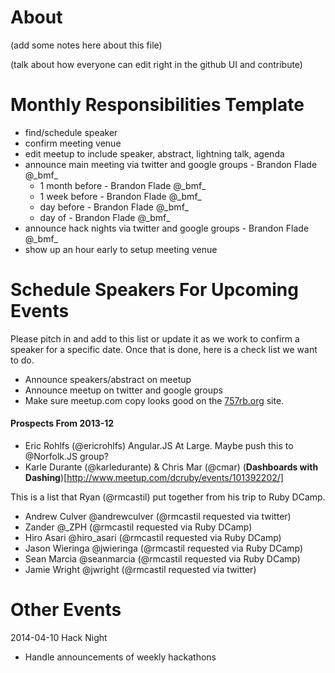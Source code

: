 # About

(add some notes here about this file)

(talk about how everyone can edit right in the github UI and contribute)

# Monthly Responsibilities Template

* find/schedule speaker
* confirm meeting venue
* edit meetup to include speaker, abstract, lightning talk, agenda
* announce main meeting via twitter and google groups - Brandon Flade @\_bmf\_
  * 1 month before - Brandon Flade @\_bmf\_
  * 1 week before - Brandon Flade @\_bmf\_
  * day before - Brandon Flade @\_bmf\_
  * day of - Brandon Flade @\_bmf\_
* announce hack nights via twitter and google groups - Brandon Flade @\_bmf\_
* show up an hour early to setup meeting venue

# Schedule Speakers For Upcoming Events

Please pitch in and add to this list or update it as we work to confirm a speaker for a specific date. Once that is done, here is a check list we want to do.

* Announce speakers/abstract on meetup
* Announce meetup on twitter and google groups
* Make sure meetup.com copy looks good on the [757rb.org](http://757rb.org/) site.

#### Prospects From 2013-12

* Eric Rohlfs (@ericrohlfs) Angular.JS At Large. Maybe push this to @Norfolk.JS group?
* Karle Durante (@karledurante) & Chris Mar (@cmar) (**Dashboards with Dashing**)[http://www.meetup.com/dcruby/events/101392202/]

This is a list that Ryan (@rmcastil) put together from his trip to Ruby DCamp.

* Andrew Culver @andrewculver (@rmcastil requested via twitter)
* Zander @_ZPH (@rmcastil requested via Ruby DCamp)
* Hiro Asari @hiro_asari (@rmcastil requested via Ruby DCamp)
* Jason Wieringa @jwieringa (@rmcastil requested via Ruby DCamp)
* Sean Marcia @seanmarcia (@rmcastil requested via Ruby DCamp)
* Jamie Wright @jwright (@rmcastil requested via twitter)

# Other Events

2014-04-10 Hack Night

* Handle announcements of weekly hackathons

